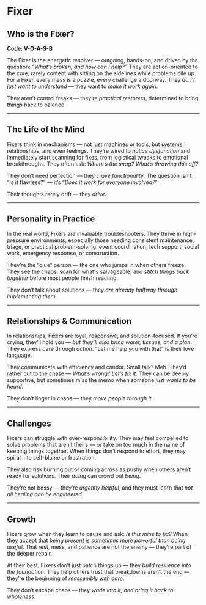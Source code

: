 # Fixer
## Who is the Fixer?
**Code: V-O-A-S-B**

The Fixer is the energetic resolver — outgoing, hands-on, and driven by the question: *“What’s broken, and how can I help?”* They are action-oriented to the core, rarely content with sitting on the sidelines while problems pile up. For a Fixer, every mess is a puzzle, every challenge a doorway. They *don’t just want to understand* — they want to *make it work again*.

They aren’t control freaks — they’re *practical restorers*, determined to bring things back to balance.

---

## The Life of the Mind

Fixers think in mechanisms — not just machines or tools, but systems, relationships, and even feelings. They’re wired to *notice dysfunction* and immediately start scanning for fixes, from logistical tweaks to emotional breakthroughs. They often ask: *Where’s the snag? What’s throwing this off?*

They don’t need perfection — they *crave functionality*. The question isn’t “Is it flawless?” — it’s “*Does it work for everyone involved?*”

Their thoughts rarely drift — they *drive*.

---

## Personality in Practice

In the real world, Fixers are invaluable troubleshooters. They thrive in high-pressure environments, especially those needing consistent maintenance, triage, or practical problem-solving: event coordination, tech support, social work, emergency response, or construction.

They’re the “glue” person — the one who jumps in when others freeze. They see the chaos, scan for what's salvageable, and *stitch things back together* before most people finish reacting.

They don’t talk about solutions — they *are already halfway through implementing them*.

---

## Relationships & Communication

In relationships, Fixers are loyal, responsive, and solution-focused. If you’re crying, they’ll hold you — *but they’ll also bring water, tissues, and a plan*. They express care through *action*. “Let me help you with that” is their love language.

They communicate with efficiency and candor. Small talk? Meh. They’d rather cut to the chase — *What’s wrong? Let’s fix it.* They can be deeply supportive, but sometimes miss the memo when someone *just wants to be heard*.

They don’t linger in chaos — they *move people through it*.

---

## Challenges

Fixers can struggle with over-responsibility. They may feel compelled to solve problems that aren’t theirs — or take on too much in the name of keeping things together. When things don’t respond to effort, they may spiral into self-blame or frustration.

They also risk burning out or coming across as pushy when others aren’t ready for solutions. Their *doing* can crowd out *being*.

They’re not bossy — they’re *urgently helpful*, and they must learn that *not all healing can be engineered*.

---

## Growth

Fixers grow when they learn to pause and ask: *Is this mine to fix?* When they accept that *being present is sometimes more powerful than being useful*. That rest, mess, and patience are not the enemy — they’re part of the deeper repair.

At their best, Fixers don’t just patch things up — they *build resilience into the foundation*. They help others trust that breakdowns aren’t the end — they’re the beginning of *reassembly with care*.

They don’t escape chaos — they *wade into it, and bring it back to wholeness*.
